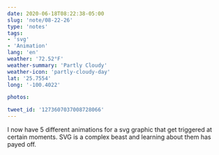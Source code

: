 ```yaml
---
date: 2020-06-18T08:22:38-05:00
slug: 'note/08-22-26'
type: 'notes'
tags:
- 'svg'
- 'Animation'
lang: 'en'
weather: '72.52°F'
weather-summary: 'Partly Cloudy'
weather-icon: 'partly-cloudy-day'
lat: '25.7554'
long: '-100.4022'

photos:

tweet_id: '1273607037008728066'
---
```

I now have 5 different animations for a svg graphic that get triggered at certain moments. SVG is a complex beast and learning about them has payed off.  